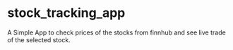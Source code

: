 # stock_tracking_app

A Simple App to check prices of the stocks from finnhub and see live trade of the selected stock. 

